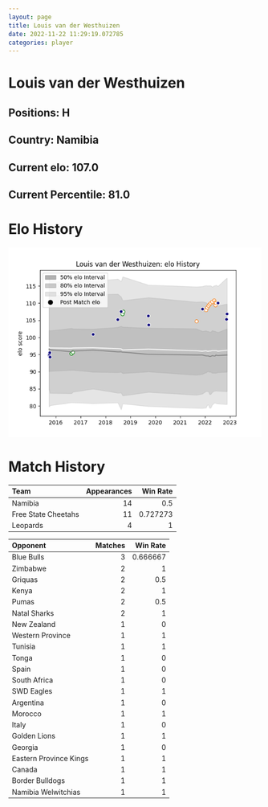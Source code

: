 ```yaml
---  
layout: page  
title: Louis van der Westhuizen  
date: 2022-11-22 11:29:19.072785  
categories: player  
---
```

# Louis van der Westhuizen

## Positions: H

## Country: Namibia

## Current elo: 107.0

## Current Percentile: 81.0

# Elo History


![elo history](history_LouisvanderWesthuizen.png)
# Match History


| Team                |   Appearances |   Win Rate |
|:--------------------|--------------:|-----------:|
| Namibia             |            14 |   0.5      |
| Free State Cheetahs |            11 |   0.727273 |
| Leopards            |             4 |   1        |

| Opponent               |   Matches |   Win Rate |
|:-----------------------|----------:|-----------:|
| Blue Bulls             |         3 |   0.666667 |
| Zimbabwe               |         2 |   1        |
| Griquas                |         2 |   0.5      |
| Kenya                  |         2 |   1        |
| Pumas                  |         2 |   0.5      |
| Natal Sharks           |         2 |   1        |
| New Zealand            |         1 |   0        |
| Western Province       |         1 |   1        |
| Tunisia                |         1 |   1        |
| Tonga                  |         1 |   0        |
| Spain                  |         1 |   0        |
| South Africa           |         1 |   0        |
| SWD Eagles             |         1 |   1        |
| Argentina              |         1 |   0        |
| Morocco                |         1 |   1        |
| Italy                  |         1 |   0        |
| Golden Lions           |         1 |   1        |
| Georgia                |         1 |   0        |
| Eastern Province Kings |         1 |   1        |
| Canada                 |         1 |   1        |
| Border Bulldogs        |         1 |   1        |
| Namibia Welwitchias    |         1 |   1        |